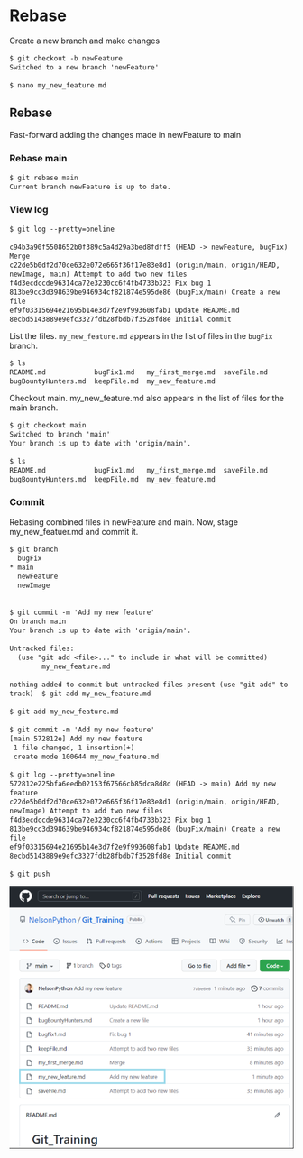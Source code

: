 # Rebase

Create a new branch and make changes

```
$ git checkout -b newFeature
Switched to a new branch 'newFeature'
 
$ nano my_new_feature.md
```

## Rebase

Fast-forward adding the changes made in newFeature to main

### Rebase main

```
$ git rebase main
Current branch newFeature is up to date.
```

### View log

```
$ git log --pretty=oneline  
 
c94b3a90f5508652b0f389c5a4d29a3bed8fdff5 (HEAD -> newFeature, bugFix) Merge
c22de5b0df2d70ce632e072e665f36f17e83e8d1 (origin/main, origin/HEAD, newImage, main) Attempt to add two new files
f4d3ecdccde96314ca72e3230cc6f4fb4733b323 Fix bug 1
813be9cc3d398639be946934cf821874e595de86 (bugFix/main) Create a new file
ef9f03315694e21695b14e3d7f2e9f993608fab1 Update README.md
8ecbd5143889e9efc3327fdb28fbdb7f3528fd8e Initial commit  
```

List the files.  ` my_new_feature.md ` appears in the list of files in the ` bugFix ` branch.

```
$ ls
README.md            bugFix1.md   my_first_merge.md  saveFile.md
bugBountyHunters.md  keepFile.md  my_new_feature.md
```

Checkout main.  my_new_feature.md also appears in the list of files for the main branch.

```
$ git checkout main
Switched to branch 'main'
Your branch is up to date with 'origin/main'.

$ ls  
README.md            bugFix1.md   my_first_merge.md  saveFile.md
bugBountyHunters.md  keepFile.md  my_new_feature.md
```

### Commit
Rebasing combined files in newFeature and main.  Now, stage my_new_featuer.md and commit it.

```
$ git branch
  bugFix
* main
  newFeature
  newImage
 
 
$ git commit -m 'Add my new feature'
On branch main
Your branch is up to date with 'origin/main'.
 
Untracked files:
  (use "git add <file>..." to include in what will be committed)
        my_new_feature.md
 
nothing added to commit but untracked files present (use "git add" to track)  $ git add my_new_feature.md
 
$ git add my_new_feature.md
 
$ git commit -m 'Add my new feature'
[main 572812e] Add my new feature
 1 file changed, 1 insertion(+)
 create mode 100644 my_new_feature.md
 
$ git log --pretty=oneline
572812e225bfa6eedb02153f67566cb85dca8d8d (HEAD -> main) Add my new feature
c22de5b0df2d70ce632e072e665f36f17e83e8d1 (origin/main, origin/HEAD, newImage) Attempt to add two new files
f4d3ecdccde96314ca72e3230cc6f4fb4733b323 Fix bug 1
813be9cc3d398639be946934cf821874e595de86 (bugFix/main) Create a new file
ef9f03315694e21695b14e3d7f2e9f993608fab1 Update README.md
8ecbd5143889e9efc3327fdb28fbdb7f3528fd8e Initial commit
  
$ git push
```

![](images/rebaseGit.png)


